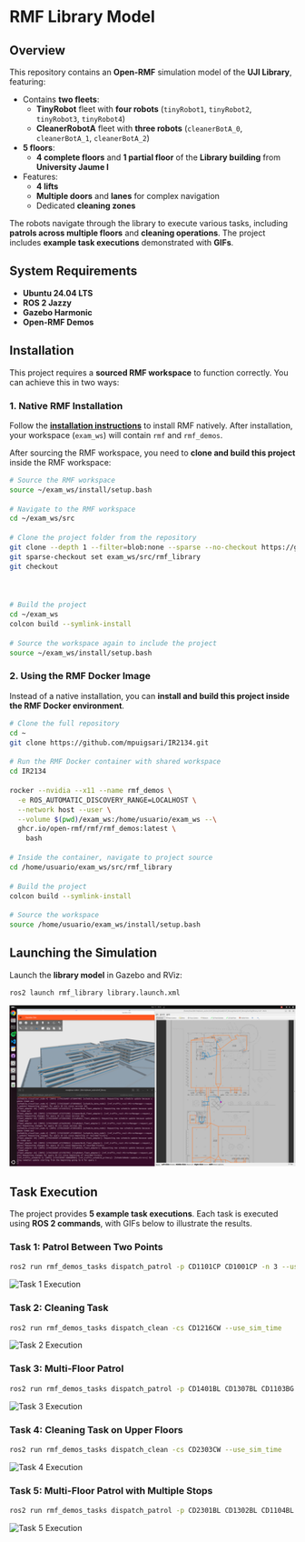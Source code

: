 # RMF Library Model

## Overview

This repository contains an **Open-RMF** simulation model of the **UJI Library**, featuring:

- Contains **two fleets**: 
  - **TinyRobot** fleet with **four robots** (`tinyRobot1`, `tinyRobot2`, `tinyRobot3`, `tinyRobot4`)
  - **CleanerRobotA** fleet with **three robots** (`cleanerBotA_0`, `cleanerBotA_1`, `cleanerBotA_2`)
- **5 floors**:
  - **4 complete floors** and **1 partial floor** of the **Library building** from **University Jaume I**
- Features:
  - **4 lifts**
  - **Multiple doors** and **lanes** for complex navigation
  - Dedicated **cleaning zones**

The robots navigate through the library to execute various tasks, including **patrols across multiple floors** and **cleaning operations**. The project includes **example task executions** demonstrated with **GIFs**.

## System Requirements

- **Ubuntu 24.04 LTS**
- **ROS 2 Jazzy**
- **Gazebo Harmonic**
- **Open-RMF Demos**

## Installation

This project requires a **sourced RMF workspace** to function correctly. You can achieve this in two ways:

### 1. **Native RMF Installation**

Follow the **[installation instructions](https://github.com/open-rmf/rmf?tab=readme-ov-file#installation-instructions)** to install RMF natively. After installation, your workspace (`exam_ws`) will contain `rmf` and `rmf_demos`.

After sourcing the RMF workspace, you need to **clone and build this project** inside the RMF workspace:

```bash
# Source the RMF workspace
source ~/exam_ws/install/setup.bash

# Navigate to the RMF workspace
cd ~/exam_ws/src

# Clone the project folder from the repository
git clone --depth 1 --filter=blob:none --sparse --no-checkout https://github.com/mpuigsari/IR2134.git .
git sparse-checkout set exam_ws/src/rmf_library
git checkout



# Build the project
cd ~/exam_ws
colcon build --symlink-install

# Source the workspace again to include the project
source ~/exam_ws/install/setup.bash
```

### 2. **Using the RMF Docker Image**

Instead of a native installation, you can **install and build this project inside the RMF Docker environment**.

```bash
# Clone the full repository
cd ~
git clone https://github.com/mpuigsari/IR2134.git

# Run the RMF Docker container with shared workspace
cd IR2134

rocker --nvidia --x11 --name rmf_demos \
  -e ROS_AUTOMATIC_DISCOVERY_RANGE=LOCALHOST \
  --network host --user \
  --volume $(pwd)/exam_ws:/home/usuario/exam_ws --\
  ghcr.io/open-rmf/rmf/rmf_demos:latest \
    bash

# Inside the container, navigate to project source
cd /home/usuario/exam_ws/src/rmf_library

# Build the project
colcon build --symlink-install

# Source the workspace
source /home/usuario/exam_ws/install/setup.bash
```
## Launching the Simulation

Launch the **library model** in Gazebo and RViz:

```bash
ros2 launch rmf_library library.launch.xml
```

![Library Floor Plan](/media/library.png)

## Task Execution

The project provides **5 example task executions**. Each task is executed using **ROS 2 commands**, with GIFs below to illustrate the results.

### **Task 1: Patrol Between Two Points**
```bash
ros2 run rmf_demos_tasks dispatch_patrol -p CD1101CP CD1001CP -n 3 --use_sim_time
```
![Task 1 Execution](/media/task1.gif)

### **Task 2: Cleaning Task**
```bash
ros2 run rmf_demos_tasks dispatch_clean -cs CD1216CW --use_sim_time
```
![Task 2 Execution](/media/task2.gif)

### **Task 3: Multi-Floor Patrol**
```bash
ros2 run rmf_demos_tasks dispatch_patrol -p CD1401BL CD1307BL CD1103BG -n 1 --use_sim_time
```
![Task 3 Execution](/media/task3.gif)

### **Task 4: Cleaning Task on Upper Floors**
```bash
ros2 run rmf_demos_tasks dispatch_clean -cs CD2303CW --use_sim_time
```
![Task 4 Execution](/media/task4.gif)

### **Task 5: Multi-Floor Patrol with Multiple Stops**
```bash
ros2 run rmf_demos_tasks dispatch_patrol -p CD2301BL CD1302BL CD1104BL CD1003BX -n 2 --use_sim_time
```
![Task 5 Execution](/media/task5.gif)

